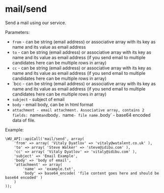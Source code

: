 mail/send
===

Send a mail using our service.

Parameters:

 * `from` - can be string (email address) or associative array with its key as name and its value as email address
 * `to` - can be string (email address) or associative array with its key as name and its value as email address (if you send email to multiple candidates here can be multiple rows in array)
 * `cc` - can be string (email address) or associative array with its key as name and its value as email address (if you send email to multiple candidates here can be multiple rows in array)
 * `bcc - can be string (email address) or associative array with its key as name and its value as email address (if you send email to multiple candidates here can be multiple rows in array)
 * `subject` - subject of email
 * `body` - email body, can be in html format
 * `attachment - email attachment. Associative array, contains 2 fields: `name` and `body`. `name` - file name. `body` - base64 encoded data of file.

Example:

```
\WU_API::apiCall('mail/send', array(
    'from' => array( 'Vitaly Dyatlov' => 'vitaly@wutalent.co.uk' ),
    'to' => array( 'Steve Walker' => 'steve@idibu.com' ),
    'cc' => array( 'Vitaly Dyatlov' => 'vitaly@idibu.com' ),
    'subject' => 'Email Example',
    'body' => 'body of email',
    'attachment' => array(
        'name' => 'example.txt',
        'body' => base64_encode( 'file content goes here and should be base64 encoded' )
    )
));
```
